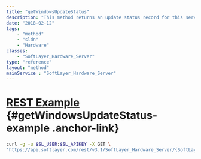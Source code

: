 ```yaml
---
title: "getWindowsUpdateStatus"
description: "This method returns an update status record for this server.  That record will specify if the server is missing updates, or has updates that must be reinstalled or require a reboot to go into affect. "
date: "2018-02-12"
tags:
    - "method"
    - "sldn"
    - "Hardware"
classes:
    - "SoftLayer_Hardware_Server"
type: "reference"
layout: "method"
mainService : "SoftLayer_Hardware_Server"
---
```


# [REST Example](#getWindowsUpdateStatus-example) <a href="/article/rest/"><i class="fas fa-question"></i></a> {#getWindowsUpdateStatus-example .anchor-link} 
```bash
curl -g -u $SL_USER:$SL_APIKEY -X GET \
'https://api.softlayer.com/rest/v3.1/SoftLayer_Hardware_Server/{SoftLayer_Hardware_ServerID}/getWindowsUpdateStatus'
```
